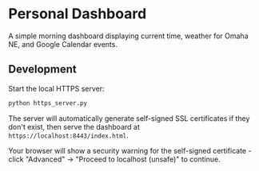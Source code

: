 # Personal Dashboard

A simple morning dashboard displaying current time, weather for Omaha NE, and Google Calendar events.

## Development

Start the local HTTPS server:

```bash
python https_server.py
```

The server will automatically generate self-signed SSL certificates if they don't exist, then serve the dashboard at `https://localhost:8443/index.html`.

Your browser will show a security warning for the self-signed certificate - click "Advanced" → "Proceed to localhost (unsafe)" to continue.
